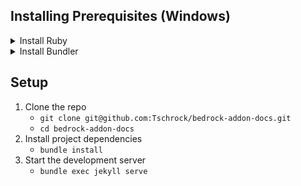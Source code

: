 
## Installing Prerequisites (Windows)

<details>
<summary>Install Ruby</summary>

1. Download the RubyInstaller from https://rubyinstaller.org/downloads/. Use the bolded version in the "WITH DEVKIT" section.

    ![ruby1.png](./.github/img/ruby1.png)

2. Run the installer
3. Accept the licence agreement and click Next

    ![ruby2.png](./.github/img/ruby2.png)

4. Make sure "Add Ruby executables to your PATH" is checked and click Install

    ![ruby3.png](./.github/img/ruby3.png)

5. Make sure "MSYS2 development toolchain" is checked and click Next

    ![ruby4.png](./.github/img/ruby4.png)

6. Wait for the installer to finish

    ![ruby5.png](./.github/img/ruby5.png)

7. Make sure "Run 'ridk install' to setup MSYS2 and development toolchain" is checked and click Finish
    
    ![ruby6.png](./.github/img/ruby6.png)

8. A new window should pop up that looks like this. Hit the Enter key to continue.

    ![ruby7.png](./.github/img/ruby7.png)

9. After a while you should get a message that says "Install MSYS2 and MINGW development toolchain succeeded". Hit the Enter key to close the window

    ![ruby8.png](./.github/img/ruby8.png)

</details>

<details>
<summary>Install Bundler</summary>

1. Open a new command prompt
2. Run `gem install bundler`

</details>

## Setup

1. Clone the repo
   - `git clone git@github.com:Tschrock/bedrock-addon-docs.git`
   - `cd bedrock-addon-docs`
2. Install project dependencies
   - `bundle install`
3. Start the development server
   - `bundle exec jekyll serve`
